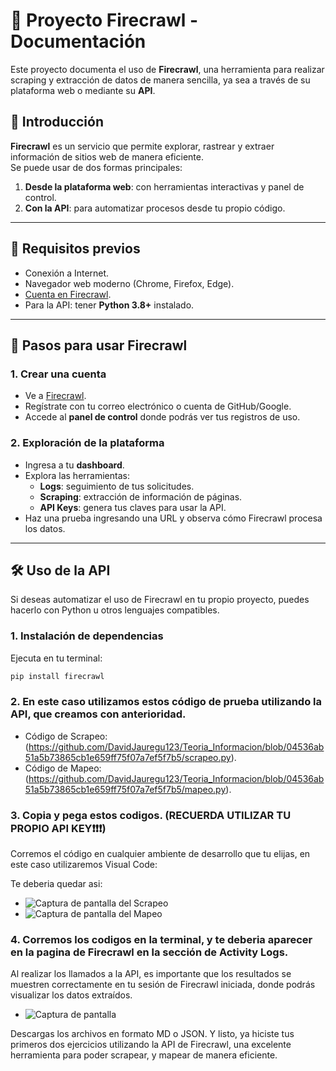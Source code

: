 # 📘 Proyecto Firecrawl - Documentación

Este proyecto documenta el uso de **Firecrawl**, una herramienta para realizar scraping y extracción de datos de manera sencilla, ya sea a través de su plataforma web o mediante su **API**.

## 🚀 Introducción

**Firecrawl** es un servicio que permite explorar, rastrear y extraer información de sitios web de manera eficiente.  
Se puede usar de dos formas principales:
1. **Desde la plataforma web**: con herramientas interactivas y panel de control.
2. **Con la API**: para automatizar procesos desde tu propio código.

---

## 📝 Requisitos previos

- Conexión a Internet.
- Navegador web moderno (Chrome, Firefox, Edge).
- [Cuenta en Firecrawl](https://www.firecrawl.dev/app/logs).
- Para la API: tener **Python 3.8+** instalado.

---

## 🔑 Pasos para usar Firecrawl

### 1. Crear una cuenta
- Ve a [Firecrawl](https://www.firecrawl.dev/app/logs).
- Regístrate con tu correo electrónico o cuenta de GitHub/Google.
- Accede al **panel de control** donde podrás ver tus registros de uso.

### 2. Exploración de la plataforma
- Ingresa a tu **dashboard**.
- Explora las herramientas:
  - **Logs**: seguimiento de tus solicitudes.
  - **Scraping**: extracción de información de páginas.
  - **API Keys**: genera tus claves para usar la API.
- Haz una prueba ingresando una URL y observa cómo Firecrawl procesa los datos.

---

## 🛠️ Uso de la API

Si deseas automatizar el uso de Firecrawl en tu propio proyecto, puedes hacerlo con Python u otros lenguajes compatibles.

### 1. Instalación de dependencias
Ejecuta en tu terminal:

```bash
pip install firecrawl
````
### 2. En este caso utilizamos estos código de prueba utilizando la API, que creamos con anterioridad. 
- Código de Scrapeo: (https://github.com/DavidJauregu123/Teoria_Informacion/blob/04536ab51a5b73865cb1e659ff75f07a7ef5f7b5/scrapeo.py).
- Código de Mapeo: (https://github.com/DavidJauregu123/Teoria_Informacion/blob/04536ab51a5b73865cb1e659ff75f07a7ef5f7b5/mapeo.py).

### 3. Copia y pega estos codigos. (RECUERDA UTILIZAR TU PROPIO API KEY❗❗❗)
Corremos el código en cualquier ambiente de desarrollo que tu elijas, en este caso utilizaremos Visual Code: 


Te deberia quedar asi:
- ![Captura de pantalla del Scrapeo](https://github.com/DavidJauregu123/Teoria_Informacion/blob/c42845ad925ed2dec290453a62bbf087aeeded11/captura%20de%20mapeo.png) 
- ![Captura de pantalla del Mapeo](https://github.com/DavidJauregu123/Teoria_Informacion/blob/1ac0b29a335819eb69e57b8a61c7dafca0066b90/captura%20de%20mapeo.png)

### 4. Corremos los codigos en la terminal, y te deberia aparecer en la pagina de Firecrawl en la sección de Activity Logs.

Al realizar los llamados a la API, es importante que los resultados se muestren correctamente en tu sesión de Firecrawl iniciada, donde podrás visualizar los datos extraídos.

- ![Captura de pantalla](https://github.com/DavidJauregu123/Teoria_Informacion/blob/363134fe895140a7122b535e8e32ef47c0f3ea03/Activity%20Logs.png)

Descargas los archivos en formato MD o JSON. Y listo, ya hiciste tus primeros dos ejercicios utilizando la API de Firecrawl, una excelente herramienta para poder scrapear, y mapear de manera eficiente.


  






